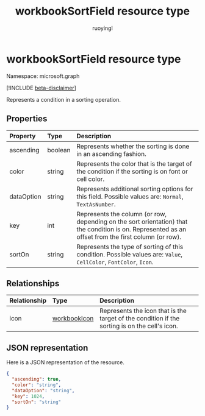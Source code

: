 ﻿---
title: "workbookSortField resource type"
description: "Represents a condition in a sorting operation."
localization_priority: Normal
doc_type: resourcePageType
ms.prod: "excel"
author: "ruoyingl"
---

# workbookSortField resource type

Namespace: microsoft.graph

[!INCLUDE [beta-disclaimer](../../includes/beta-disclaimer.md)]

Represents a condition in a sorting operation.

## Properties

| Property   | Type    | Description                                                                                                                                          |
| :--------- | :------ | :--------------------------------------------------------------------------------------------------------------------------------------------------- |
| ascending  | boolean | Represents whether the sorting is done in an ascending fashion.                                                                                      |
| color      | string  | Represents the color that is the target of the condition if the sorting is on font or cell color.                                                    |
| dataOption | string  | Represents additional sorting options for this field. Possible values are: `Normal`, `TextAsNumber`.                                                 |
| key        | int     | Represents the column (or row, depending on the sort orientation) that the condition is on. Represented as an offset from the first column (or row). |
| sortOn     | string  | Represents the type of sorting of this condition. Possible values are: `Value`, `CellColor`, `FontColor`, `Icon`.                                    |

## Relationships

| Relationship | Type                            | Description                                                                                   |
| :----------- | :------------------------------ | :-------------------------------------------------------------------------------------------- |
| icon         | [workbookIcon](workbookicon.md) | Represents the icon that is the target of the condition if the sorting is on the cell's icon. |

## JSON representation

Here is a JSON representation of the resource.

<!-- {
  "blockType": "resource",
  "optionalProperties": [

  ],
  "keyProperty": "id",
  "baseType":"microsoft.graph.entity",
  "@odata.type": "microsoft.graph.workbookSortField"
}-->

```json
{
  "ascending": true,
  "color": "string",
  "dataOption": "string",
  "key": 1024,
  "sortOn": "string"
}

```

<!-- uuid: 8fcb5dbc-d5aa-4681-8e31-b001d5168d79
2015-10-25 14:57:30 UTC -->

<!--
{
  "type": "#page.annotation",
  "description": "SortField resource",
  "keywords": "",
  "section": "documentation",
  "tocPath": "",
  "suppressions": []
}
-->
